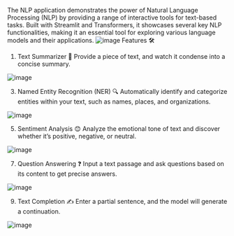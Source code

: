 The NLP  application demonstrates the power of Natural Language Processing (NLP) by providing a range of interactive tools for text-based tasks. Built with Streamlit and Transformers, it showcases several key NLP functionalities, making it an essential tool for exploring various language models and their applications.
![image](https://github.com/user-attachments/assets/9bd28b1c-3578-4714-9a9d-8dc7eb83caff)
Features 🛠️
1. Text Summarizer 📝
Provide a piece of text, and watch it condense into a concise summary.

![image](https://github.com/user-attachments/assets/8ea1a125-b009-4404-8b30-8469dfae5395)


3. Named Entity Recognition (NER) 🔍
Automatically identify and categorize entities within your text, such as names, places, and organizations.

![image](https://github.com/user-attachments/assets/ea75a08a-2e5d-4759-917e-a38c9770fc50)

5. Sentiment Analysis 😊
Analyze the emotional tone of text and discover whether it’s positive, negative, or neutral.

![image](https://github.com/user-attachments/assets/31b86ea5-77fd-4456-bbd9-88d4d4e97deb)

7. Question Answering ❓
Input a text passage and ask questions based on its content to get precise answers.

![image](https://github.com/user-attachments/assets/8a985e6d-7328-410e-94c1-1295ece6858a)

9. Text Completion ✍️
Enter a partial sentence, and the model will generate a continuation.

![image](https://github.com/user-attachments/assets/b48dfb15-3ca9-4f15-8c39-ba6627ad68be)
